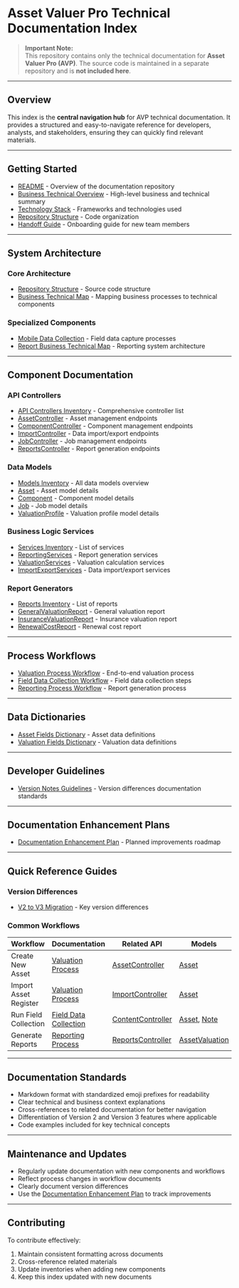 # Asset Valuer Pro Technical Documentation Index

> **Important Note:**  
> This repository contains only the technical documentation for **Asset Valuer Pro (AVP)**. The source code is maintained in a separate repository and is **not included here**.

---

## Overview
This index is the **central navigation hub** for AVP technical documentation. It provides a structured and easy-to-navigate reference for developers, analysts, and stakeholders, ensuring they can quickly find relevant materials.

---

## Getting Started
- [README](/docs/Codebase/API-Backend/) - Overview of the documentation repository
- [Business Technical Overview](Business_Technical_Overview.md) - High-level business and technical summary
- [Technology Stack](Technology_Stack.md) - Frameworks and technologies used
- [Repository Structure](Repository_Structure.md) - Code organization
- [Handoff Guide](Handoff_Guide.md) - Onboarding guide for new team members

---

## System Architecture
### Core Architecture
- [Repository Structure](Repository_Structure.md) - Source code structure
- [Business Technical Map](Business_Technical_Map.md) - Mapping business processes to technical components

### Specialized Components
- [Mobile Data Collection](Mobile_Data_Collection.md) - Field data capture processes
- [Report Business Technical Map](Report_Business_Technical_Map.md) - Reporting system architecture

---

## Component Documentation
### API Controllers
- [API Controllers Inventory](Controller/ControllersInventory.md) - Comprehensive controller list
- [AssetController](Controller/AssetController.md) - Asset management endpoints
- [ComponentController](Controller/ComponentController.md) - Component management endpoints
- [ImportController](Controller/ImportController.md) - Data import/export endpoints
- [JobController](Controller/JobController.md) - Job management endpoints
- [ReportsController](Controller/ReportsController.md) - Report generation endpoints

### Data Models
- [Models Inventory](Models/Models_Inventory.md) - All data models overview
- [Asset](Models/Asset.md) - Asset model details
- [Component](Models/Component.md) - Component model details
- [Job](Models/Job.md) - Job model details
- [ValuationProfile](Models/ValuationProfile.md) - Valuation profile model details

### Business Logic Services
- [Services Inventory](Services/Services_Inventory.md) - List of services
- [ReportingServices](Services/ReportingServices.md) - Report generation services
- [ValuationServices](Services/ValuationServices.md) - Valuation calculation services
- [ImportExportServices](Services/ImportExportServices.md) - Data import/export services

### Report Generators
- [Reports Inventory](Reports/Reports_Inventory.md) - List of reports
- [GeneralValuationReport](Reports/GeneralValuationReport.md) - General valuation report
- [InsuranceValuationReport](Reports/InsuranceValuationReport.md) - Insurance valuation report
- [RenewalCostReport](Reports/RenewalCostReport.md) - Renewal cost report

---

## Process Workflows
- [Valuation Process Workflow](Workflows/Valuation_Process_Workflow.md) - End-to-end valuation process
- [Field Data Collection Workflow](Workflows/Field_Data_Collection_Workflow.md) - Field data collection steps
- [Reporting Process Workflow](Workflows/Reporting_Process_Workflow.md) - Report generation process

---

## Data Dictionaries
- [Asset Fields Dictionary](DataDictionary/Asset_Fields_Dictionary.md) - Asset data definitions
- [Valuation Fields Dictionary](DataDictionary/Valuation_Fields_Dictionary.md) - Valuation data definitions

---

## Developer Guidelines
- [Version Notes Guidelines](Version_Notes_Guidelines.md) - Version differences documentation standards

---

## Documentation Enhancement Plans
- [Documentation Enhancement Plan](Documentation_Enhancement_Plan.md) - Planned improvements roadmap

---

## Quick Reference Guides
### Version Differences
- [V2 to V3 Migration](Version_Notes_Guidelines.md) - Key version differences

### Common Workflows
| Workflow | Documentation | Related API | Models |
|----------|---------------|-------------|--------|
| Create New Asset | [Valuation Process](Workflows/Valuation_Process_Workflow.md) | [AssetController](Controller/AssetController.md) | [Asset](Models/Asset.md) |
| Import Asset Register | [Valuation Process](Workflows/Valuation_Process_Workflow.md) | [ImportController](Controller/ImportController.md) | [Asset](Models/Asset.md) |
| Run Field Collection | [Field Data Collection](Workflows/Field_Data_Collection_Workflow.md) | [ContentController](Controller/ContentController.md) | [Asset](Models/Asset.md), [Note](Models/Note.md) |
| Generate Reports | [Reporting Process](Workflows/Reporting_Process_Workflow.md) | [ReportsController](Controller/ReportsController.md) | [AssetValuation](Models/AssetValuation.md) |

---

## Documentation Standards
- Markdown format with standardized emoji prefixes for readability
- Clear technical and business context explanations
- Cross-references to related documentation for better navigation
- Differentiation of Version 2 and Version 3 features where applicable
- Code examples included for key technical concepts

---

## Maintenance and Updates
- Regularly update documentation with new components and workflows
- Reflect process changes in workflow documents
- Clearly document version differences
- Use the [Documentation Enhancement Plan](Documentation_Enhancement_Plan.md) to track improvements

---

## Contributing
To contribute effectively:
1. Maintain consistent formatting across documents
2. Cross-reference related materials
3. Update inventories when adding new components
4. Keep this index updated with new documents

